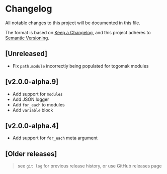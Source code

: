 # Changelog

All notable changes to this project will be documented in this file.

The format is based on [Keep a Changelog](https://keepachangelog.com/en/1.0.0/),
and this project adheres to [Semantic Versioning](https://semver.org/spec/v2.0.0.html).

## [Unreleased]
- Fix `path.module` incorrectly being populated for togomak modules

## [v2.0.0-alpha.9]
- Add support for `modules`
- Add JSON logger
- Add `for_each` to modules
- Add `variable` block

## [v2.0.0-alpha.4]
- Add support for `for_each` meta argument

## [Older releases]
> see `git log` for previous release history, or use GitHub releases page
